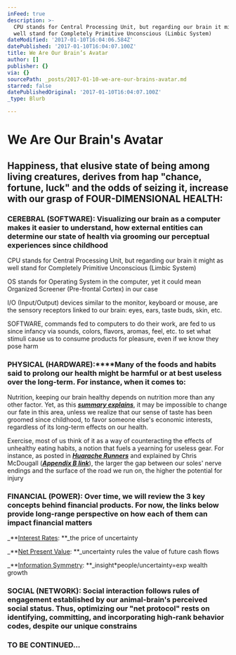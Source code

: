 ```yaml
---
inFeed: true
description: >-
  CPU stands for Central Processing Unit, but regarding our brain it might as
  well stand for Completely Primitive Unconscious (Limbic System)
dateModified: '2017-01-10T16:04:06.584Z'
datePublished: '2017-01-10T16:04:07.100Z'
title: We Are Our Brain’s Avatar
author: []
publisher: {}
via: {}
sourcePath: _posts/2017-01-10-we-are-our-brains-avatar.md
starred: false
datePublishedOriginal: '2017-01-10T16:04:07.100Z'
_type: Blurb

---
```

# **We Are Our Brain's Avatar**

## Happiness, that elusive state of being among living creatures, derives from hap "chance, fortune, luck" and the odds of seizing it, increase with our grasp of FOUR-DIMENSIONAL HEALTH:

### **CEREBRAL (SOFTWARE)**: Visualizing our brain as a computer makes it easier to understand, how external entities can determine our state of health via grooming our perceptual experiences since childhood

CPU stands for Central Processing Unit, but regarding our brain it might as well stand for Completely Primitive Unconscious (Limbic System)

OS stands for Operating System in the computer, yet it could mean Organized Screener (Pre-frontal Cortex) in our case

I/O (Input/Output) devices similar to the monitor, keyboard or mouse, are the sensory receptors linked to our brain: eyes, ears, taste buds, skin, etc.

SOFTWARE, commands fed to computers to do their work, are fed to us since infancy via sounds, colors, flavors, aromas, feel, etc. to set what stimuli cause us to consume products for pleasure, even if we know they pose harm

### **PHYSICAL (HARDWARE)**:****Many of the foods and habits said to prolong our health might be harmful or at best useless over the long-term. For instance, when it comes to:

Nutrition, keeping our brain healthy depends on nutrition more than any other factor. Yet, as this _**[summary explains][0]**_, it may be impossible to change our fate in this area, unless we realize that our sense of taste has been groomed since childhood, to favor someone else's economic interests, regardless of its long-term effects on our health.

Exercise, most of us think of it as a way of counteracting the effects of unhealthy eating habits, a notion that fuels a yearning for useless gear. For instance, as posted in _**[Huarache Runners][1]**_ and explained by Chris McDougall (_**[Appendix B link][0]**_), the larger the gap between our soles' nerve endings and the surface of the road we run on, the higher the potential for injury

### **FINANCIAL (POWER)**: Over time, we will review the 3 key concepts behind financial products. For now, the links below provide long-range perspective on how each of them can impact financial matters

_**[Interest Rates][2]: **_the price of uncertainty

_**[Net Present Value][3]: **_uncertainty rules the value of future cash flows

_**[Information Symmetry][4]: **_insight\*people/uncertainty=exp wealth growth

### **SOCIAL (NETWORK)**: Social interaction follows rules of engagement established by our animal-brain's perceived social status. Thus, optimizing our "net protocol" rests on identifying, committing, and incorporating high-rank behavior codes, despite our unique constrains

### **TO BE CONTINUED...**

[0]: http://www.infoasy.com/2016/07/hack-matrix_29.html
[1]: https://www.strava.com/clubs/huarache-runners
[2]: http://sequoian.com/wp-content/uploads/2015/12/The_Fixed-Income_Mother_of_All_Bubbles_E.pdf
[3]: http://sequoian.com/wp-content/uploads/2016/10/The-Discount-Rate-Pyramid-Scheme-2.0.pdf
[4]: http://sequoian.com/wp-content/uploads/2015/12/INCLUSIVE_CAPITALISM_SPRINGS_FROM_INFOR.pdf